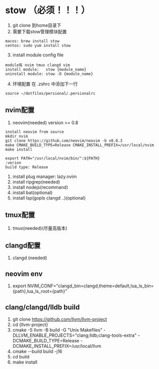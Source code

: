 # stow （必须！！！）
1. git clone 到home目录下
2. 需要下载stow管理模块配置
```
macos: brew install stow
centos: sudo yum install stow
```

3. install module config file
```
module有 nvim tmux clangd vim
install module:   stow {module_name}
uninstall module: stow -D {module_name}
```

4. 环境配置
在 .zshrc 中添加下一行
```
source ~/dotfiles/persional/.persionalrc
```

## nvim配置
1. neovim(needed)   version >= 0.8
```
install neovim from source
mkdir nvim
git clone https://github.com/neovim/neovim -b v0.8.3
make CMAKE_BUILD_TYPE=Release CMAKE_INSTALL_PREFIX=/usr/local/nvim
make install

export PATH="/usr/local/nvim/bin/":${PATH}
:verion
build type: Release
```
1. install plug manager: lazy.nvim
2. install ripgrep(needed)
3. install nodejs(recommand)
4. install bat(optional)
5. install lsp(gopls clangd ..)(optional)


## tmux配置
1. tmux(needed)(尽量高版本)

## clangd配置
1. clangd (needed)

## neovim env
1. export NVIM_CONF="clangd_bin=clangd,theme=default,lua_ls_bin={path},lua_ls_root={path}"

## clang/clangd/lldb build
1. git clone https://github.com/llvm/llvm-project
2. cd {llvm-project}
3. cmake  -S llvm -B build  -G "Unix Makefiles" -DLLVM_ENABLE_PROJECTS="clang;lldb;clang-tools-extra"   -DCMAKE_BUILD_TYPE=Release -DCMAKE_INSTALL_PREFIX=/usr/local/llvm
4. cmake --build build -j16 
5. cd build
6. make install
